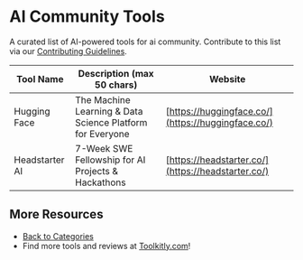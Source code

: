 # AI Community Tools

A curated list of AI-powered tools for ai community. Contribute to this list via our [Contributing Guidelines](../CONTRIBUTING.md).

| Tool Name | Description (max 50 chars) | Website |
|-----------|----------------------------|---------|
| Hugging Face | The Machine Learning & Data Science Platform for Everyone | [https://huggingface.co/](https://huggingface.co/) |
| Headstarter AI | 7-Week SWE Fellowship for AI Projects & Hackathons | [https://headstarter.co/](https://headstarter.co/) |

## More Resources
- [Back to Categories](https://github.com/ToolkitlyAI/awesome-ai-tools/blob/master/README.md)
- Find more tools and reviews at [Toolkitly.com](https://toolkitly.com)!
